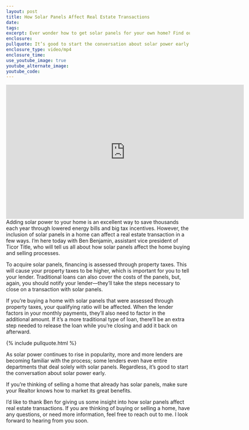 ```yaml
---
layout: post
title: How Solar Panels Affect Real Estate Transactions
date:
tags:
excerpt: Ever wonder how to get solar panels for your own home? Find out today.
enclosure:
pullquote: It’s good to start the conversation about solar power early.
enclosure_type: video/mp4
enclosure_time:
use_youtube_image: true
youtube_alternate_image:
youtube_code:
---
```

<iframe width="652" height="367" src="https://www.youtube.com/embed/Fix1_djIbII" frameborder="0" allow="accelerometer; autoplay; encrypted-media; gyroscope; picture-in-picture" allowfullscreen></iframe>
Adding solar power to your home is an excellent way to save thousands each year through lowered energy bills and big tax incentives. However, the inclusion of solar panels in a home can affect a real estate transaction in a few ways. I’m here today with Ben Benjamin, assistant vice president of Ticor Title, who will tell us all about how solar panels affect the home buying and selling processes.

To acquire solar panels, financing is assessed through property taxes. This will cause your property taxes to be higher, which is important for you to tell your lender. Traditional loans can also cover the costs of the panels, but, again, you should notify your lender—they’ll take the steps necessary to close on a transaction with solar panels.

If you’re buying a home with solar panels that were assessed through property taxes, your qualifying ratio will be affected. When the lender factors in your monthly payments, they’ll also need to factor in the additional amount. If it’s a more traditional type of loan, there’ll be an extra step needed to release the loan while you’re closing and add it back on afterward.

{% include pullquote.html %}

As solar power continues to rise in popularity, more and more lenders are becoming familiar with the process; some lenders even have entire departments that deal solely with solar panels. Regardless, it’s good to start the conversation about solar power early.

If you’re thinking of selling a home that already has solar panels, make sure your Realtor knows how to market its great benefits. 

I’d like to thank Ben for giving us some insight into how solar panels affect real estate transactions. If you are thinking of buying or selling a home, have any questions, or need more information, feel free to reach out to me. I look forward to hearing from you soon.

